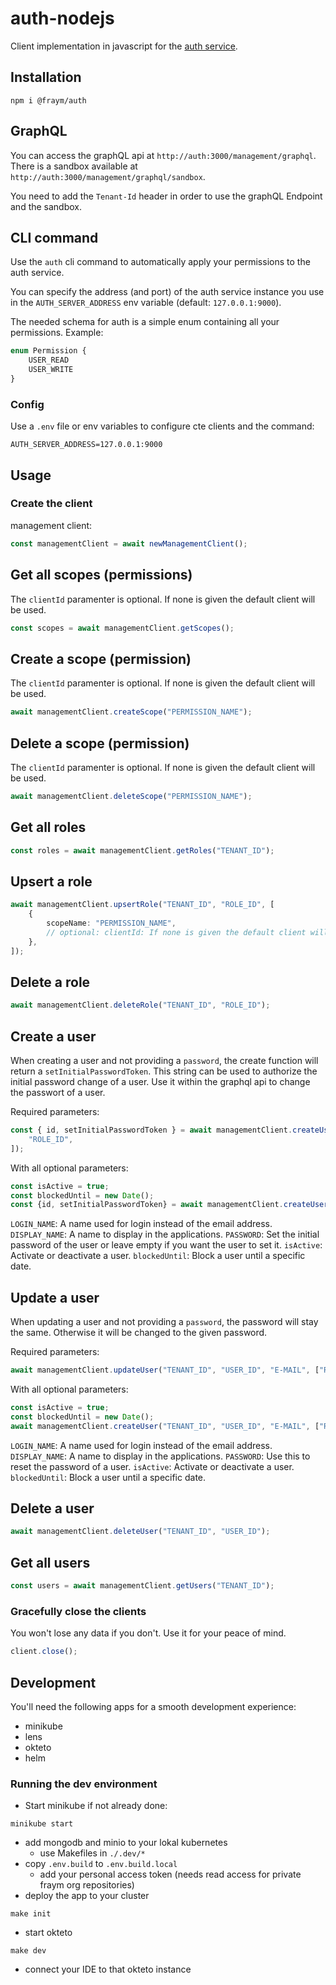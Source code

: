 # auth-nodejs

Client implementation in javascript for the [auth service](https://github.com/fraym/auth).

## Installation

```shell
npm i @fraym/auth
```

## GraphQL

You can access the graphQL api at `http://auth:3000/management/graphql`.
There is a sandbox available at `http://auth:3000/management/graphql/sandbox`.

You need to add the `Tenant-Id` header in order to use the graphQL Endpoint and the sandbox.

## CLI command

Use the `auth` cli command to automatically apply your permissions to the auth service.

You can specify the address (and port) of the auth service instance you use in the `AUTH_SERVER_ADDRESS` env variable (default: `127.0.0.1:9000`).

The needed schema for auth is a simple enum containing all your permissions. Example:

```graphql
enum Permission {
    USER_READ
    USER_WRITE
}
```

### Config

Use a `.env` file or env variables to configure cte clients and the command:

```env
AUTH_SERVER_ADDRESS=127.0.0.1:9000
```

## Usage

### Create the client

management client:

```typescript
const managementClient = await newManagementClient();
```

## Get all scopes (permissions)

The `clientId` paramenter is optional. If none is given the default client will be used.

```typescript
const scopes = await managementClient.getScopes();
```

## Create a scope (permission)

The `clientId` paramenter is optional. If none is given the default client will be used.

```typescript
await managementClient.createScope("PERMISSION_NAME");
```

## Delete a scope (permission)

The `clientId` paramenter is optional. If none is given the default client will be used.

```typescript
await managementClient.deleteScope("PERMISSION_NAME");
```

## Get all roles

```typescript
const roles = await managementClient.getRoles("TENANT_ID");
```

## Upsert a role

```typescript
await managementClient.upsertRole("TENANT_ID", "ROLE_ID", [
    {
        scopeName: "PERMISSION_NAME",
        // optional: clientId: If none is given the default client will be used
    },
]);
```

## Delete a role

```typescript
await managementClient.deleteRole("TENANT_ID", "ROLE_ID");
```

## Create a user

When creating a user and not providing a `password`, the create function will return a `setInitialPasswordToken`. This string can be used to authorize the initial password change of a user. Use it within the graphql api to change the passwort of a user.

Required parameters:

```typescript
const { id, setInitialPasswordToken } = await managementClient.createUser("TENANT_ID", "E-MAIL", [
    "ROLE_ID",
]);
```

With all optional parameters:

```typescript
const isActive = true;
const blockedUntil = new Date();
const {id, setInitialPasswordToken} = await managementClient.createUser("TENANT_ID", "E-MAIL", ["ROLE_ID"]. "LOGIN_NAME", "DISPLAY_NAME", "PASSWORD", isActive, blockedUntil);
```

`LOGIN_NAME`: A name used for login instead of the email address.
`DISPLAY_NAME`: A name to display in the applications.
`PASSWORD`: Set the initial password of the user or leave empty if you want the user to set it.
`isActive`: Activate or deactivate a user.
`blockedUntil`: Block a user until a specific date.

## Update a user

When updating a user and not providing a `password`, the password will stay the same. Otherwise it will be changed to the given password.

Required parameters:

```typescript
await managementClient.updateUser("TENANT_ID", "USER_ID", "E-MAIL", ["ROLE_ID"]);
```

With all optional parameters:

```typescript
const isActive = true;
const blockedUntil = new Date();
await managementClient.createUser("TENANT_ID", "USER_ID", "E-MAIL", ["ROLE_ID"]. "LOGIN_NAME", "DISPLAY_NAME", "PASSWORD", isActive, blockedUntil);
```

`LOGIN_NAME`: A name used for login instead of the email address.
`DISPLAY_NAME`: A name to display in the applications.
`PASSWORD`: Use this to reset the password of a user.
`isActive`: Activate or deactivate a user.
`blockedUntil`: Block a user until a specific date.

## Delete a user

```typescript
await managementClient.deleteUser("TENANT_ID", "USER_ID");
```

## Get all users

```typescript
const users = await managementClient.getUsers("TENANT_ID");
```

### Gracefully close the clients

You won't lose any data if you don't. Use it for your peace of mind.

```typescript
client.close();
```

## Development

You'll need the following apps for a smooth development experience:

-   minikube
-   lens
-   okteto
-   helm

### Running the dev environment

-   Start minikube if not already done:

```shell
minikube start
```

-   add mongodb and minio to your lokal kubernetes
    -   use Makefiles in `./.dev/*`
-   copy `.env.build` to `.env.build.local`
    -   add your personal access token (needs read access for private fraym org repositories)
-   deploy the app to your cluster

```
make init
```

-   start okteto

```
make dev
```

-   connect your IDE to that okteto instance
